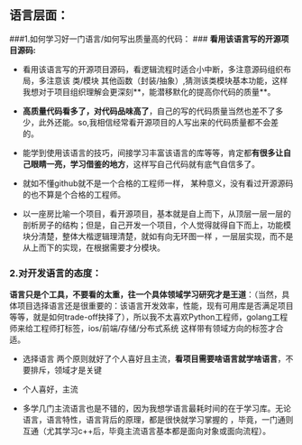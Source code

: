 

## 语言层面： ##

###1.如何学习好一门语言/如何写出质量高的代码： ###
**看用该语言写的开源项目源码:**

- 看用该语言写的开源项目源码，看逻辑流程时适合小中断，多注意源码组织布局，多注意该 类/模块 其他函数（封装/抽象）,猜测该类模块基本功能，这样我想对于项目组织理解会更深刻**，能潜移默化的提高你代码的质量**。

- **高质量代码看多了，对代码品味高了**，自己的写的代码质量当然也差不了多少，此外还能。so,我相信经常看开源项目的人写出来的代码质量都不会差的。
- 能学到使用该语言的技巧，间接学习丰富该语言的库等等，肯定都**有很多让自己眼睛一亮，学习借鉴的地方**，这样写自己代码就有底气自信多了。

- 就如不懂github就不是一个合格的工程师一样， 某种意义，没有看过开源源码的也不算是个合格的工程师。
 
- 以一座房比喻一个项目，看开源项目，基本就是自上而下，从顶层一层一层的剖析房子的结构；但是，自己开发一个项目，个人觉得就得自下而上，功能模块分清楚，整体大楷逻辑理清楚，就如有向无环图一样 ，一层层实现，而不是从上而下的实现，在根据需要才分模块。


### 2.对开发语言的态度： ###
 **语言只是个工具，不要看的太重，往一个具体领域学习研究才是王道**：（当然，具体项目选择语言还是很重要的：该语言开发效率，性能，现有可用库是否满足项目等等，就是如何trade-off抉择了），所以我不太喜欢Python工程师，golang工程师来给工程师打标签，ios/前端/存储/分布式系统 这样带有领域方向的标签才合适。

- 选择语言 两个原则就好了个人喜好且主流，**看项目需要啥语言就学啥语言**，不要排斥，领域才是关键
- 个人喜好，主流

- 多学几门主流语言也是不错的，因为我想学语言最耗时间的在于学习库。无论语言，语言特性，语言背后的原理，都是很快就学习掌握的 ，毕竟，一门通则互通（尤其学习c++后，毕竟主流语言基本都是面向对象或面向流程）。


     